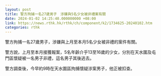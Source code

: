 ```yaml
---
layout: post
title: 警方拘捕一名27歲男子　涉嫌與5名少女被非禮案有關
date: 2024-01-02 14:25:40.000000000 +08:00
link: https://news.rthk.hk/rthk/ch/component/k2/1734625-20240102.htm
categories: rthk
---
```


警方拘捕一名27歲男子，涉嫌與上月至本月5名少女被非禮的案件有關。

警方說，上月至本月接獲報案，5名年齡介乎13至16歲的少女，分別在天水圍及屯門區懷疑被一名男子非禮，這名男子其後逃去。

警方調查後，今早約9時在天水圍區拘捕懷疑涉案男子，他正被扣查。
